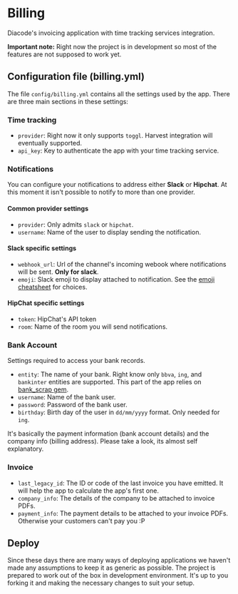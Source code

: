 # Billing

Diacode's invoicing application with time tracking services integration.

**Important note:** Right now the project is in development so most of the features are not supposed to work yet.

## Configuration file (billing.yml)

The file `config/billing.yml` contains all the settings used by the app. There are three main sections in these settings:

### Time tracking

* `provider`: Right now it only supports `toggl`. Harvest integration will eventually supported.
* `api_key`: Key to authenticate the app with your time tracking service. 

### Notifications 

You can configure your notifications to address either **Slack** or **Hipchat**. At this moment it isn't possible to notify to more than one provider. 

#### Common provider settings

* `provider`: Only admits `slack` or `hipchat`.
* `username`: Name of the user to display sending the notification.

#### Slack specific settings

* `webhook_url`: Url of the channel's incoming webook where notifications will be sent. **Only for slack**.
* `emoji`: Slack emoji to display attached to notification. See the [emoji cheatsheet](http://www.emoji-cheat-sheet.com/) for choices.

#### HipChat specific settings

* `token`: HipChat's API token
* `room`: Name of the room you will send notifications.

### Bank Account

Settings required to access your bank records.

* `entity`: The name of your bank. Right know only `bbva`, `ing`, and `bankinter` entities are supported. This part of the app relies on [bank_scrap gem](https://github.com/bank-scrap/bank_scrap).
* `username`: Name of the bank user.
* `password`: Password of the bank user.
* `birthday`: Birth day of the user in `dd/mm/yyyy` format. Only needed for `ing`.

It's basically the payment information (bank account details) and the company info (billing address). Please take a look, its almost self explanatory.

### Invoice

* `last_legacy_id`: The ID or code of the last invoice you have emitted. It will help the app to calculate the app's first one.
* `company_info`: The details of the company to be attached to invoice PDFs.
* `payment_info`: The payment details to be attached to your invoice PDFs. Otherwise your customers can't pay you :P 

## Deploy

Since these days there are many ways of deploying applications we haven't made any assumptions to keep it as generic as possible. The project is prepared to work out of the box in development environment. It's up to you forking it and making the necessary changes to suit your setup.